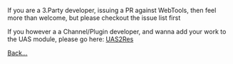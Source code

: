 If you are a 3.Party developer, issuing a PR against WebTools, then feel more than welcome, but please checkout the issue list first

If you however a a Channel/Plugin developer, and wanna add your work to the UAS module, please go here:
[UAS2Res](https://github.com/ukdtom/UAS2Res/wiki)

[Back...](https://github.com/dagalufh/WebTools.bundle/wiki)